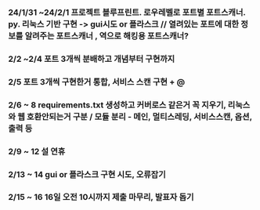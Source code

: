 ### 24/1/31 ~24/2/1 프로젝트 블루프린트. 로우레벨로 포트별 포트스캐너. py. 리눅스 기반 구현 -> gui시도 or 플라스크   // 열려있는 포트에 대한 정보를 알려주는 포트스캐너 , 역으로 해킹용 포트스캐너?
### 2/2 ~2/4 포트 3개씩 분배하고 개념부터 구현까지
### 2/5 포트 3개씩 구현한거 통합, 서비스 스캔 구현 + @
### 2/6 ~ 8 requirements.txt 생성하고 커버로스 같은거 꼭 지우기, 리눅스와 웹 호환안되는거 구분 / 모듈 분리 - 메인, 멀티스레딩, 서비스스캔, 옵션, 출력 등  
### 2/9 ~ 12 설 연휴 
### 2/13 ~ 14 gui or 플라스크 구현 시도, 오류잡기
### 2/15 ~ 16 16일 오전 10시까지 제출 마무리, 발표자 돕기 
